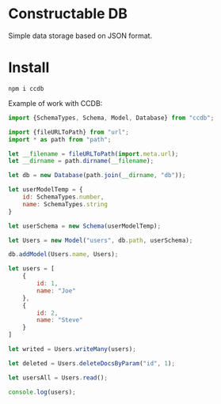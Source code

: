 # **C**onstru**c**table DB

Simple data storage based on JSON format.

# Install
```
npm i ccdb
```

Example of work with CCDB:
```js 
import {SchemaTypes, Schema, Model, Database} from "ccdb";

import {fileURLToPath} from "url";
import * as path from "path";

let __filename = fileURLToPath(import.meta.url);
let __dirname = path.dirname(__filename);

let db = new Database(path.join(__dirname, "db"));

let userModelTemp = {
	id: SchemaTypes.number,
	name: SchemaTypes.string
}

let userSchema = new Schema(userModelTemp);

let Users = new Model("users", db.path, userSchema);

db.addModel(Users.name, Users);

let users = [
	{
		id: 1,
		name: "Joe"
	},
	{
		id: 2,
		name: "Steve"
	}
]

let writed = Users.writeMany(users);

let deleted = Users.deleteDocsByParam("id", 1);

let usersAll = Users.read();

console.log(users);

```